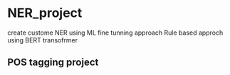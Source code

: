 # NER_project
create custome NER using ML fine tunning approach
Rule based approch
using BERT transofrmer 
## POS tagging project 
